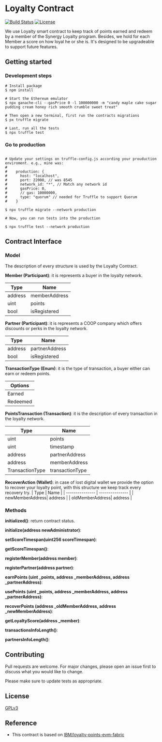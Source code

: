 # Loyalty Contract

[![Build Status](https://travis-ci.org/synergatika/loyalty-contracts.svg?branch=master)](https://travis-ci.org/synergatika/loyalty-contracts)
[![License](https://img.shields.io/badge/license-GPL--3.0-blue.svg?style=flat)](https://raw.githubusercontent.com/synergatika/loyalty-contracts/master/LICENSE)

We use Loyalty smart contract to keep track of points earned and redeem by a member of the Synergy Loyalty program. Besides, we hold for each Member a score on how loyal he or she is.  It's designed to be upgradeable to support future features. 

## Getting started

### Development steps

```
# Install package
$ npm install

# Start the Ethereum emulator
$ npx ganache-cli --gasPrice 0 -l 100000000 -m "candy maple cake sugar pudding cream honey rich smooth crumble sweet treat"

# Then open a new terminal, first run the contracts migrations
$ px truffle migrate

# Last, run all the tests
$ npx truffle test
```

### Go to production 

```

# Update your settings on truffle-config.js according your prouduction enviroment. e.g., mine was: 
# 
#    production: {
#      host: "localhost",
#      port: 22000, // was 8545
#      network_id: "*", // Match any network id
#      gasPrice: 0,
#      // gas: 10000000,
#      type: "quorum" // needed for Truffle to support Quorum
#    }

$ npx truffle migrate --network production

# Now, you can run tests into the production

$ npx truffle test --network production
```

## Contract Interface

### Model

The description of every structure is used by the Loyalty Contract.

**Member (Participant)**: it is represents a buyer in the loyalty network.

| Type    | Name            |
| ------- | --------------- |
| address | memberAddress   |
| uint    | points          |
| bool    | isRegistered    |

**Partner (Participant)**: it is represents a COOP company which offers discounts or perks in the loyalty network.

| Type    | Name            |
| ------- | --------------- |
| address | partnerAddress  |
| bool    | isRegistered    |

**TransactionType (Enum)**: it is the type of transaction, a buyer either can earn or redeem points.

| Options    |
| ---------- | 
| Earned     | 
| Redeemed   | 

**PointsTransaction (Transaction)**: it is the description of every transaction in the loyalty network.

| Type            | Name            |
| --------------- | --------------- |
| uint            | points          |
| uint            | timestamp       |
| address         | partnerAddress  |
| address         | memberAddress   |
| TransactionType | transactionType |

**RecoverAction (Wallet)**: in case of lost digital wallet we provide the option to recover your loyalty point, with this structure we keep track every recovery try.
| Type            | Name            |
| --------------- | --------------- |
| newMemberAddress| address         |
| oldMemberAddress| address         |

### Methods

**initialized()**: return contract status.

**initialize(address newAdministrator)**:

**setScoreTimespan(uint256 scoreTimespan)**:

**getScoreTimespan()**:

**registerMember(address member)**:

**registerPartner(address partner)**:

**earnPoints (uint _points, address _memberAddress, address _partnerAddress)**:

**usePoints (uint _points, address _memberAddress, address _partnerAddress)**:

**recoverPoints (address _oldMemberAddress, address _newMemberAddress)**:

**getLoyaltyScore(address _member)**:

**transactionsInfoLength()**:

**partnersInfoLength()**:

## Contributing
Pull requests are welcome. For major changes, please open an issue first to discuss what you would like to change.

Please make sure to update tests as appropriate.

## License
[GPLv3](https://choosealicense.com/licenses/gpl-3.0/)

## Reference 

* This contract is based on [IBM/loyalty-points-evm-fabric](https://github.com/IBM/loyalty-points-evm-fabric)
